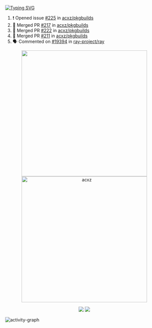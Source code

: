 [![Typing SVG](https://readme-typing-svg.herokuapp.com?size=16&color=AFFFA3&multiline=true&height=75&lines=contributing+to+robotics%2Fae%2Fml%2Fgpu;packaging+it+for+archlinux;ricer)](https://git.io/typing-svg)

<!--START_SECTION:activity-->
1. ❗️ Opened issue [#225](https://github.com/acxz/pkgbuilds/issues/225) in [acxz/pkgbuilds](https://github.com/acxz/pkgbuilds)
2. 🎉 Merged PR [#217](https://github.com/acxz/pkgbuilds/pull/217) in [acxz/pkgbuilds](https://github.com/acxz/pkgbuilds)
3. 🎉 Merged PR [#222](https://github.com/acxz/pkgbuilds/pull/222) in [acxz/pkgbuilds](https://github.com/acxz/pkgbuilds)
4. 🎉 Merged PR [#211](https://github.com/acxz/pkgbuilds/pull/211) in [acxz/pkgbuilds](https://github.com/acxz/pkgbuilds)
5. 🗣 Commented on [#19394](https://github.com/ray-project/ray/issues/19394) in [ray-project/ray](https://github.com/ray-project/ray)
<!--END_SECTION:activity-->

<p align="center">
  <img width="400em" src=https://github-readme-stats.vercel.app/api?username=acxz&include_all_commits=true&show_icons=true />
  <img width="400em" src="https://github-readme-streak-stats.herokuapp.com/?user=acxz&" alt="acxz" />
</p>

<p align="center">
  <img src=https://github-readme-stats.vercel.app/api/top-langs/?username=acxz&layout=compact />
  <img src=https://github-profile-trophy.vercel.app/?username=acxz&row=2&column=4 />
</p>

![activity-graph](https://activity-graph.herokuapp.com/graph?username=acxz&theme=aqua)
